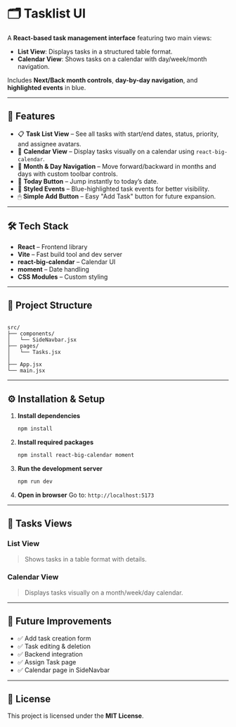 # 🗂 Tasklist UI

A **React-based task management interface** featuring two main views:  
- **List View**: Displays tasks in a structured table format.  
- **Calendar View**: Shows tasks on a calendar with day/week/month navigation.  

Includes **Next/Back month controls**, **day-by-day navigation**, and **highlighted events** in blue.  

---

## 🚀 Features

- 📋 **Task List View** – See all tasks with start/end dates, status, priority, and assignee avatars.  
- 📅 **Calendar View** – Display tasks visually on a calendar using `react-big-calendar`.  
- 🔄 **Month & Day Navigation** – Move forward/backward in months and days with custom toolbar controls.  
- 🎯 **Today Button** – Jump instantly to today’s date.  
- 🎨 **Styled Events** – Blue-highlighted task events for better visibility.  
- 🖱 **Simple Add Button** – Easy "Add Task" button for future expansion.  

---

## 🛠 Tech Stack

- **React** – Frontend library  
- **Vite** – Fast build tool and dev server  
- **react-big-calendar** – Calendar UI  
- **moment** – Date handling  
- **CSS Modules** – Custom styling  

---

## 📂 Project Structure

```

src/
├── components/
│   └── SideNavbar.jsx
├── pages/
│   └── Tasks.jsx
│   
├── App.jsx
└── main.jsx

````

---

## ⚙️ Installation & Setup

1. **Install dependencies**

   ```bash
   npm install
   ```

2. **Install required packages**

   ```bash
   npm install react-big-calendar moment
   ```

3. **Run the development server**

   ```bash
   npm run dev
   ```

4. **Open in browser**
   Go to: `http://localhost:5173`

---

## 📸 Tasks Views

### List View

> Shows tasks in a table format with details.

### Calendar View

> Displays tasks visually on a month/week/day calendar.

---

## 🔮 Future Improvements

* ✅ Add task creation form 
* ✅ Task editing & deletion
* ✅ Backend integration 
* ✅ Assign Task page
* ✅ Calendar page in SideNavbar
---

## 📄 License

This project is licensed under the **MIT License**.

```

